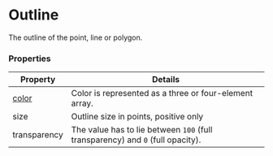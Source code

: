 # Outline

The outline of the point, line or polygon.

### Properties

| Property | Details
| --- | ---
| [color](color.md) | Color is represented as a three or four-element array.
| size | Outline size in points, positive only
| transparency | The value has to lie between `100` (full transparency) and `0` (full opacity).



